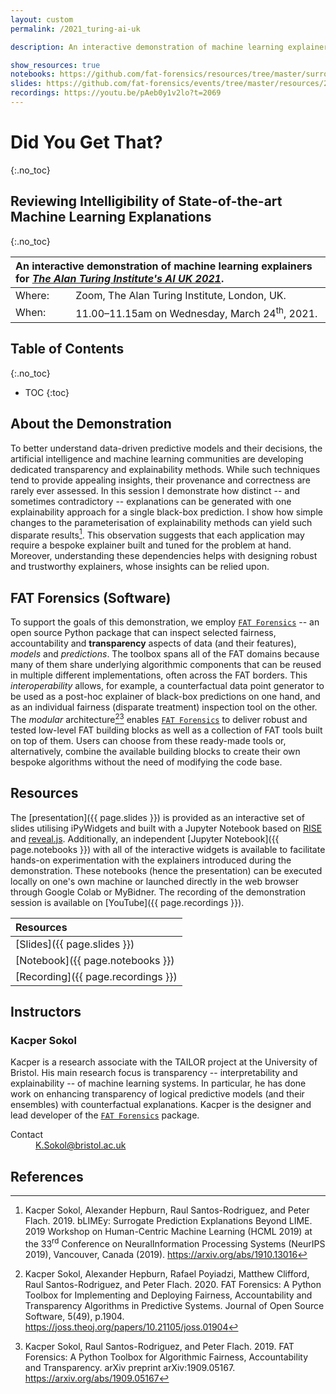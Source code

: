 ```yaml
---
layout: custom
permalink: /2021_turing-ai-uk

description: An interactive demonstration of machine learning explainers for The Alan Turing Institute's AI UK 2021

show_resources: true
notebooks: https://github.com/fat-forensics/resources/tree/master/surrogates_overview/
slides: https://github.com/fat-forensics/events/tree/master/resources/2021_TURING-AI-UK/slides/
recordings: https://youtu.be/pAeb0y1v2lo?t=2069
---
```


# Did You Get That? #
{:.no_toc}

## Reviewing Intelligibility of State-of-the-art Machine Learning Explanations ##
{:.no_toc}

<table>
  <thead>
    <tr>
      <th style="text-align: left" colspan="2">An interactive demonstration of machine learning explainers for <i><a href="https://www.turing.ac.uk/ai-uk/demos">The Alan Turing Institute's AI UK 2021</a></i>.</th>
    </tr>
  </thead>
  <tbody>
    <tr>
      <td style="text-align: left">Where:</td>
      <td style="text-align: left">Zoom, The Alan Turing Institute, London, UK.</td>
    </tr>
    <tr>
      <td style="text-align: left">When:</td>
      <td style="text-align: left">11.00–11.15am on Wednesday, March 24<sup>th</sup>, 2021.</td>
    </tr>
  </tbody>
</table>

## Table of Contents ##
{:.no_toc}

* TOC
{:toc}

## About the Demonstration ##
To better understand data-driven predictive models and their decisions, the
artificial intelligence and machine learning communities are developing
dedicated transparency and explainability methods.
While such techniques tend to provide appealing insights, their provenance and
correctness are rarely ever assessed.
In this session I demonstrate how distinct -- and sometimes contradictory --
explanations can be generated with one explainability approach for a single
black-box prediction.
I show how simple changes to the parameterisation of explainability methods
can yield such disparate results[^2].
This observation suggests that each application may require a bespoke explainer
built and tuned for the problem at hand.
Moreover, understanding these dependencies helps with designing robust and
trustworthy explainers, whose insights can be relied upon.

## FAT Forensics (Software) ##
To support the goals of this demonstration, we employ
[`FAT Forensics`](https://fat-forensics.org/) -- an open source Python package
that can inspect selected fairness, accountability and **transparency** aspects
of data (and their features), *models* and *predictions*.
The toolbox spans all of the FAT domains because many of them share underlying
algorithmic components that can be reused in multiple different
implementations, often across the FAT borders.
This *interoperability* allows, for example, a counterfactual data point
generator to be used as a post-hoc explainer of black-box predictions on
one hand, and as an individual fairness (disparate treatment) inspection tool
on the other.
The *modular* architecture[^1][^3] enables
[`FAT Forensics`](https://fat-forensics.org/) to deliver robust and tested
low-level FAT building blocks as well as a collection of FAT tools built on top
of them.
Users can choose from these ready-made tools or, alternatively, combine the
available building blocks to create their own bespoke algorithms without the
need of modifying the code base.

## Resources ##
The [presentation]({{ page.slides }}) is provided as an interactive set of
slides utilising iPyWidgets and built with a Jupyter Notebook based on
[RISE](https://rise.readthedocs.io/) and [reveal.js](https://revealjs.com/).
Additionally, an independent [Jupyter Notebook]({{ page.notebooks }}) with
all of the interactive widgets is available to facilitate hands-on
experimentation with the explainers introduced during the demonstration.
These notebooks (hence the presentation) can be executed locally on one's own
machine or launched directly in the web browser through Google Colab or
MyBidner.
The recording of the demonstration session is available on
[YouTube]({{ page.recordings }}).

| Resources                          |
|:-----------------------------------|
| [Slides]({{ page.slides }})        |
| [Notebook]({{ page.notebooks }})   |
| [Recording]({{ page.recordings }}) |

## Instructors ##

### Kacper Sokol ###
Kacper is a research associate with the TAILOR project at
the University of Bristol.
His main research focus is transparency -- interpretability and
explainability -- of machine learning systems.
In particular, he has done work on enhancing transparency of logical predictive
models (and their ensembles) with counterfactual explanations.
Kacper is the designer and lead developer of the
[`FAT Forensics`](https://fat-forensics.org/) package.

<dl>
  <dt>Contact</dt>
  <dd><a href="mailto: K.Sokol@bristol.ac.uk">K.Sokol@bristol.ac.uk</a></dd>
</dl>

## References ##

[^1]: Kacper Sokol, Alexander Hepburn, Rafael Poyiadzi, Matthew Clifford,
      Raul Santos-Rodriguez, and Peter Flach. 2020. FAT Forensics: A Python
      Toolbox for Implementing and Deploying Fairness, Accountability and
      Transparency Algorithms in Predictive Systems. Journal of Open Source
      Software, 5(49), p.1904.
      <https://joss.theoj.org/papers/10.21105/joss.01904>

[^2]: Kacper Sokol, Alexander Hepburn, Raul Santos-Rodriguez, and
      Peter Flach. 2019. bLIMEy: Surrogate Prediction Explanations Beyond
      LIME. 2019 Workshop on Human-Centric Machine Learning (HCML 2019) at the
      33<sup>rd</sup> Conference on NeuralInformation Processing Systems
      (NeurIPS 2019), Vancouver, Canada (2019).
      <https://arxiv.org/abs/1910.13016>

[^3]: Kacper Sokol, Raul Santos-Rodriguez, and Peter Flach. 2019. FAT
      Forensics: A Python Toolbox for Algorithmic Fairness, Accountability and
      Transparency. arXiv preprint arXiv:1909.05167.
      <https://arxiv.org/abs/1909.05167>
